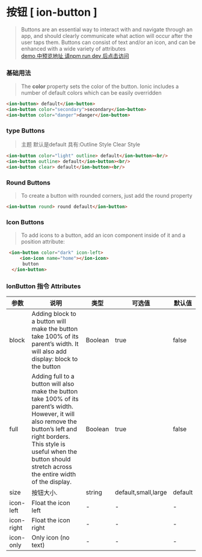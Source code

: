 # 按钮 [ ion-button ]
> Buttons are an essential way to interact with and navigate through an app, and should clearly communicate what action will occur after the user taps them. Buttons can consist of text and/or an icon, and can be enhanced with a wide variety of attributes    
> [demo 中预览地址 请npm run dev 后点击访问](http://localhost:8080/button)
### 基础用法 
>The __color__ property sets the color of the button. Ionic includes a number of default colors which can be easily overridden 

```html
<ion-button> default</ion-button>
<ion-button color="secondary">secondary</ion-button>
<ion-button color="danger">danger</ion-button>
```

### type Buttons
> 主题 默认是default 具有:Outline Style Clear Style    
```html
<ion-button color="light" outline> default</ion-button><br/>
<ion-button outline> default</ion-button><br/>
<ion-button clear> default</ion-button><br/>
```

### Round Buttons
>To create a button with rounded corners, just add the round property  
```html
<ion-button round> round default</ion-button>
```

### Icon Buttons
>To add icons to a button, add an icon component inside of it and a position attribute:  
```html
 <ion-button color="dark" icon-left>
     <ion-icon name="home"></ion-icon>
      button
  </ion-button>
```

### IonButton 指令 Attributes
| 参数      | 说明          | 类型      | 可选值                           | 默认值  |
|---------- |-------------- |---------- |--------------------------------  |-------- |
| block| Adding block to a button will make the button take 100% of its parent’s width. It will also add display: block to the button | Boolean | true | false |
| full | Adding full to a button will also make the button take 100% of its parent’s width. However, it will also remove the button’s left and right borders. This style is useful when the button should stretch across the entire width of the display. | Boolean | true | false |
| size | 按钮大小. | string | default,small,large | default |
| icon-left | Float the icon left | - | - | - |
| icon-right | Float the icon right | - | - | - |
| icon-only | Only icon (no text) | - | - | - |


